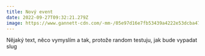 ```yaml
---
title: Nový event
date: 2022-09-27T09:32:21.279Z
image: https://www.gannett-cdn.com/-mm-/05e97d16e7fb53439a4222e53dcba47d4d31dde8/c=0-97-1280-584/local/-/media/USATODAY/USATODAY/2014/06/04/1401911998000-AP-Color-Cosmos.jpg?width=3200&height=1680&fit=crop
---
```

Nějaký text, něco vymyslím a tak, protože random testuju, jak bude vypadat slug